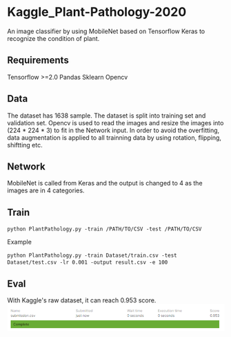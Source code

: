 # Kaggle_Plant-Pathology-2020
An image classifier by using MobileNet based on Tensorflow Keras to recognize the condition of plant.




## Requirements
Tensorflow >=2.0
Pandas
Sklearn
Opencv

## Data       
The dataset has 1638 sample. The dataset is split into training set and validation set. Opencv is used to read the images and resize the images into (224 * 224 * 3) to fit in the Network input. In order to avoid the overfitting, data augmentation is applied to all trainning data by using rotation, flipping, shiftting etc.

## Network
MobileNet is called from Keras and the output is changed to 4 as the images are in 4 categories. 

## Train
```
python PlantPathology.py -train /PATH/TO/CSV -test /PATH/TO/CSV
```             
Example
```
python PlantPathology.py -train Dataset/train.csv -test Dataset/test.csv -lr 0.001 -output result.csv -e 100
```



## Eval
With Kaggle's raw dataset, it can reach 0.953 score.
![Image](https://github.com/Yunying-Chen/Kaggle_Plant-Pathology-2020/blob/master/IMG/score.png)
